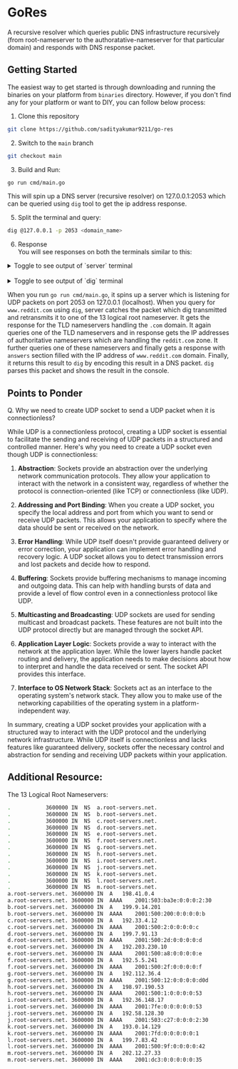# GoRes

A recursive resolver which queries public DNS infrastructure recursively (from root-nameserver to the authoratative-nameserver for that particular domain) and responds with DNS response packet.

## Getting Started
The easiest way to get started is through downloading and running the binaries on your platform from `binaries` directory. However, if you don't find any for your platform or want to DIY, you can follow below process: 

1. Clone this repository
```zsh
git clone https://github.com/sadityakumar9211/go-res
```

2. Switch to the `main` branch
```zsh
git checkout main
```

3. Build and Run: 
```bash
go run cmd/main.go
```
This will spin up a DNS server (recursive resolver) on 127.0.0.1:2053 which can be queried using `dig` tool to get the ip address response.

5. Split the terminal and query:
```bash
dig @127.0.0.1 -p 2053 <domain_name>
```

6. Response  
You will see responses on both the terminals similar to this: 

<details>
  <summary>Toggle to see output of `server` terminal</summary>

```text
DNS server is listening on port 2053...
Received query: &dns.DnsQuestion{Name:"www.reddit.com", QType:1}

Attempting lookup of 1 www.reddit.com with NS 198.41.0.4
{
     "header": {
        "ID": 6666,
        "RecursionDesired": true,
        "TruncatedMessage": true,
        "AuthoritativeAnswer": false,
        "Opcode": 0,
        "Response": true,
        "ResultCode": 0,
        "CheckingDisabled": false,
        "AuthedData": false,
        "Z": false,
        "RecursionAvailable": false,
        "Questions": 1,
        "Answers": 0,
        "AuthoritativeEntries": 13,
        "ResourceEntries": 11
     },
     "questions": [
        {
           "Name": "www.reddit.com",
           "QType": 1
        }
     ],
     "answers": [],
     "authorities": [
        {
           "Domain": "com",
           "Host": "l.gtld-servers.net",
           "TTL": 172800
        },
        {
           "Domain": "com",
           "Host": "j.gtld-servers.net",
           "TTL": 172800
        },
        {
           "Domain": "com",
           "Host": "h.gtld-servers.net",
           "TTL": 172800
        },
        {
           "Domain": "com",
           "Host": "d.gtld-servers.net",
           "TTL": 172800
        },
        {
           "Domain": "com",
           "Host": "b.gtld-servers.net",
           "TTL": 172800
        },
        {
           "Domain": "com",
           "Host": "f.gtld-servers.net",
           "TTL": 172800
        },
        {
           "Domain": "com",
           "Host": "k.gtld-servers.net",
           "TTL": 172800
        },
        {
           "Domain": "com",
           "Host": "m.gtld-servers.net",
           "TTL": 172800
        },
        {
           "Domain": "com",
           "Host": "i.gtld-servers.net",
           "TTL": 172800
        },
        {
           "Domain": "com",
           "Host": "g.gtld-servers.net",
           "TTL": 172800
        },
        {
           "Domain": "com",
           "Host": "a.gtld-servers.net",
           "TTL": 172800
        },
        {
           "Domain": "com",
           "Host": "c.gtld-servers.net",
           "TTL": 172800
        },
        {
           "Domain": "com",
           "Host": "e.gtld-servers.net",
           "TTL": 172800
        }
     ],
     "resources": [
        {
           "Domain": "l.gtld-servers.net",
           "Addr": "192.41.162.30",
           "TTL": 172800
        },
        {
           "Domain": "l.gtld-servers.net",
           "Addr": "2001:500:d937::30",
           "TTL": 172800
        },
        {
           "Domain": "j.gtld-servers.net",
           "Addr": "192.48.79.30",
           "TTL": 172800
        },
        {
           "Domain": "j.gtld-servers.net",
           "Addr": "2001:502:7094::30",
           "TTL": 172800
        },
        {
           "Domain": "h.gtld-servers.net",
           "Addr": "192.54.112.30",
           "TTL": 172800
        },
        {
           "Domain": "h.gtld-servers.net",
           "Addr": "2001:502:8cc::30",
           "TTL": 172800
        },
        {
           "Domain": "d.gtld-servers.net",
           "Addr": "192.31.80.30",
           "TTL": 172800
        },
        {
           "Domain": "d.gtld-servers.net",
           "Addr": "2001:500:856e::30",
           "TTL": 172800
        },
        {
           "Domain": "b.gtld-servers.net",
           "Addr": "192.33.14.30",
           "TTL": 172800
        },
        {
           "Domain": "b.gtld-servers.net",
           "Addr": "2001:503:231d::2:30",
           "TTL": 172800
        },
        {
           "Domain": "f.gtld-servers.net",
           "Addr": "192.35.51.30",
           "TTL": 172800
        }
     ]
  }

Attempting lookup of 1 www.reddit.com with NS 192.41.162.30
{
     "header": {
        "ID": 6666,
        "RecursionDesired": true,
        "TruncatedMessage": false,
        "AuthoritativeAnswer": false,
        "Opcode": 0,
        "Response": true,
        "ResultCode": 0,
        "CheckingDisabled": false,
        "AuthedData": false,
        "Z": false,
        "RecursionAvailable": false,
        "Questions": 1,
        "Answers": 0,
        "AuthoritativeEntries": 4,
        "ResourceEntries": 1
     },
     "questions": [
        {
           "Name": "www.reddit.com",
           "QType": 1
        }
     ],
     "answers": [],
     "authorities": [
        {
           "Domain": "reddit.com",
           "Host": "ns-557.awsdns-05.net",
           "TTL": 172800
        },
        {
           "Domain": "reddit.com",
           "Host": "ns-378.awsdns-47.com",
           "TTL": 172800
        },
        {
           "Domain": "reddit.com",
           "Host": "ns-1029.awsdns-00.org",
           "TTL": 172800
        },
        {
           "Domain": "reddit.com",
           "Host": "ns-1887.awsdns-43.co.uk",
           "TTL": 172800
        }
     ],
     "resources": [
        {
           "Domain": "ns-378.awsdns-47.com",
           "Addr": "205.251.193.122",
           "TTL": 172800
        }
     ]
  }

Attempting lookup of 1 www.reddit.com with NS 205.251.193.122
{
     "header": {
        "ID": 6666,
        "RecursionDesired": true,
        "TruncatedMessage": false,
        "AuthoritativeAnswer": true,
        "Opcode": 0,
        "Response": true,
        "ResultCode": 0,
        "CheckingDisabled": false,
        "AuthedData": false,
        "Z": false,
        "RecursionAvailable": false,
        "Questions": 1,
        "Answers": 1,
        "AuthoritativeEntries": 4,
        "ResourceEntries": 0
     },
     "questions": [
        {
           "Name": "www.reddit.com",
           "QType": 1
        }
     ],
     "answers": [
        {
           "Domain": "www.reddit.com",
           "Host": "reddit.map.fastly.net",
           "TTL": 10800
        }
     ],
     "authorities": [
        {
           "Domain": "reddit.com",
           "Host": "ns-1029.awsdns-00.org",
           "TTL": 172800
        },
        {
           "Domain": "reddit.com",
           "Host": "ns-1887.awsdns-43.co.uk",
           "TTL": 172800
        },
        {
           "Domain": "reddit.com",
           "Host": "ns-378.awsdns-47.com",
           "TTL": 172800
        },
        {
           "Domain": "reddit.com",
           "Host": "ns-557.awsdns-05.net",
           "TTL": 172800
        }
     ],
     "resources": []
  }
Answer: &dns.NSRecord{Domain:"www.reddit.com", Host:"reddit.map.fastly.net", TTL:0x2a30}
Authority: &dns.NSRecord{Domain:"reddit.com", Host:"ns-1029.awsdns-00.org", TTL:0x2a300}
Authority: &dns.NSRecord{Domain:"reddit.com", Host:"ns-1887.awsdns-43.co.uk", TTL:0x2a300}
Authority: &dns.NSRecord{Domain:"reddit.com", Host:"ns-378.awsdns-47.com", TTL:0x2a300}
Authority: &dns.NSRecord{Domain:"reddit.com", Host:"ns-557.awsdns-05.net", TTL:0x2a300}

```
</details>
<br>

<details>
  <summary>Toggle to see output of `dig` terminal</summary>

```text

; <<>> DiG 9.10.6 <<>> @127.0.0.1 -p 2053 www.reddit.com
; (1 server found)
;; global options: +cmd
;; Got answer:
;; ->>HEADER<<- opcode: QUERY, status: NOERROR, id: 11817
;; flags: qr rd ra; QUERY: 1, ANSWER: 1, AUTHORITY: 4, ADDITIONAL: 0

;; QUESTION SECTION:
;www.reddit.com.                        IN      A

;; ANSWER SECTION:
www.reddit.com.         10800   IN      NS      reddit.map.fastly.net.

;; AUTHORITY SECTION:
reddit.com.             172800  IN      NS      ns-1029.awsdns-00.org.
reddit.com.             172800  IN      NS      ns-1887.awsdns-43.co.uk.
reddit.com.             172800  IN      NS      ns-378.awsdns-47.com.
reddit.com.             172800  IN      NS      ns-557.awsdns-05.net.

;; Query time: 363 msec
;; SERVER: 127.0.0.1#2053(127.0.0.1)
;; WHEN: Mon May 27 02:27:37 IST 2024
;; MSG SIZE  rcvd: 261
```
</details>

When you run `go run cmd/main.go`, it spins up a server which is listening for UDP packets on port 2053 on 127.0.0.1 (localhost). When you query for `www.reddit.com` using `dig`, server catches the packet which dig transmitted and retransmits it to one of the 13 logical root nameserver. It gets the response for the TLD nameservers handling the `.com` domain. It again queries one of the TLD nameservers and in response gets the IP addresses of authoritative nameservers which are handling the `reddit.com` zone. It further queries one of these nameservers and finally gets a response with `answers` section filled with the IP address of `www.reddit.com` domain. Finally, it returns this result to `dig` by encoding this result in a DNS packet. `dig` parses this packet and shows the result in the console.


<!--## Developer Notes
- This will consist of 5 phases. Currently Developing under Phase 3.
- With this project, I will be writing blogs on each phase of this project.
- The blogs will be available at my [blog website](https://saditya9211.hashnode.dev/series/go-res).
-->

## Points to Ponder
Q. Why we need to create UDP socket to send a UDP packet when it is connectionless?


While UDP is a connectionless protocol, creating a UDP socket is essential to facilitate the sending and receiving of UDP packets in a structured and controlled manner. Here's why you need to create a UDP socket even though UDP is connectionless:

1. **Abstraction**: Sockets provide an abstraction over the underlying network communication protocols. They allow your application to interact with the network in a consistent way, regardless of whether the protocol is connection-oriented (like TCP) or connectionless (like UDP).

2. **Addressing and Port Binding**: When you create a UDP socket, you specify the local address and port from which you want to send or receive UDP packets. This allows your application to specify where the data should be sent or received on the network.

3. **Error Handling**: While UDP itself doesn't provide guaranteed delivery or error correction, your application can implement error handling and recovery logic. A UDP socket allows you to detect transmission errors and lost packets and decide how to respond.

4. **Buffering**: Sockets provide buffering mechanisms to manage incoming and outgoing data. This can help with handling bursts of data and provide a level of flow control even in a connectionless protocol like UDP.

5. **Multicasting and Broadcasting**: UDP sockets are used for sending multicast and broadcast packets. These features are not built into the UDP protocol directly but are managed through the socket API.

6. **Application Layer Logic**: Sockets provide a way to interact with the network at the application layer. While the lower layers handle packet routing and delivery, the application needs to make decisions about how to interpret and handle the data received or sent. The socket API provides this interface.

7. **Interface to OS Network Stack**: Sockets act as an interface to the operating system's network stack. They allow you to make use of the networking capabilities of the operating system in a platform-independent way.

In summary, creating a UDP socket provides your application with a structured way to interact with the UDP protocol and the underlying network infrastructure. While UDP itself is connectionless and lacks features like guaranteed delivery, sockets offer the necessary control and abstraction for sending and receiving UDP packets within your application.

<!--
## Phases
1. **The DNS Protocol** - Write a DNS packet parser and learn about the intricacies of domain name encoding using labels and about other fields of a DNS packet. ✅
2. **Building a stub resolver**: Create a stub resolver which quries a domain from Google's public DNS resolver (`8.8.8.8`). ✅
3. **Adding various Record Types**: Added various record types. ✅
4. **DNS server Implementation**: Created a DNS server for listening to `dig` and querying `8.8.8.8` and responding back to `dig` with response DNS packet. ✅
5. **Implementing Recursive Resolvers**: Created a recursive resolver which queries the DNS infrastructure recursively to get the IP address of a domain. ✅
-->
##  Additional Resource: 

The 13 Logical Root Nameservers:   
```bash
.			3600000	IN	NS	a.root-servers.net.  
.			3600000	IN	NS	b.root-servers.net.  
.			3600000	IN	NS	c.root-servers.net.  
.			3600000	IN	NS	d.root-servers.net.  
.			3600000	IN	NS	e.root-servers.net.  
.			3600000	IN	NS	f.root-servers.net.  
.			3600000	IN	NS	g.root-servers.net.  
.			3600000	IN	NS	h.root-servers.net.  
.			3600000	IN	NS	i.root-servers.net.  
.			3600000	IN	NS	j.root-servers.net.  
.			3600000	IN	NS	k.root-servers.net.  
.			3600000	IN	NS	l.root-servers.net.  
.			3600000	IN	NS	m.root-servers.net.  
a.root-servers.net.	3600000	IN	A	198.41.0.4  
a.root-servers.net.	3600000	IN	AAAA	2001:503:ba3e:0:0:0:2:30  
b.root-servers.net.	3600000	IN	A	199.9.14.201  
b.root-servers.net.	3600000	IN	AAAA	2001:500:200:0:0:0:0:b  
c.root-servers.net.	3600000	IN	A	192.33.4.12  
c.root-servers.net.	3600000	IN	AAAA	2001:500:2:0:0:0:0:c  
d.root-servers.net.	3600000	IN	A	199.7.91.13  
d.root-servers.net.	3600000	IN	AAAA	2001:500:2d:0:0:0:0:d  
e.root-servers.net.	3600000	IN	A	192.203.230.10  
e.root-servers.net.	3600000	IN	AAAA	2001:500:a8:0:0:0:0:e  
f.root-servers.net.	3600000	IN	A	192.5.5.241  
f.root-servers.net.	3600000	IN	AAAA	2001:500:2f:0:0:0:0:f  
g.root-servers.net.	3600000	IN	A	192.112.36.4  
g.root-servers.net.	3600000	IN	AAAA	2001:500:12:0:0:0:0:d0d  
h.root-servers.net.	3600000	IN	A	198.97.190.53  
h.root-servers.net.	3600000	IN	AAAA	2001:500:1:0:0:0:0:53  
i.root-servers.net.	3600000	IN	A	192.36.148.17  
i.root-servers.net.	3600000	IN	AAAA	2001:7fe:0:0:0:0:0:53  
j.root-servers.net.	3600000	IN	A	192.58.128.30  
j.root-servers.net.	3600000	IN	AAAA	2001:503:c27:0:0:0:2:30  
k.root-servers.net.	3600000	IN	A	193.0.14.129  
k.root-servers.net.	3600000	IN	AAAA	2001:7fd:0:0:0:0:0:1  
l.root-servers.net.	3600000	IN	A	199.7.83.42  
l.root-servers.net.	3600000	IN	AAAA	2001:500:9f:0:0:0:0:42  
m.root-servers.net.	3600000	IN	A	202.12.27.33  
m.root-servers.net.	3600000	IN	AAAA	2001:dc3:0:0:0:0:0:35  
```  






